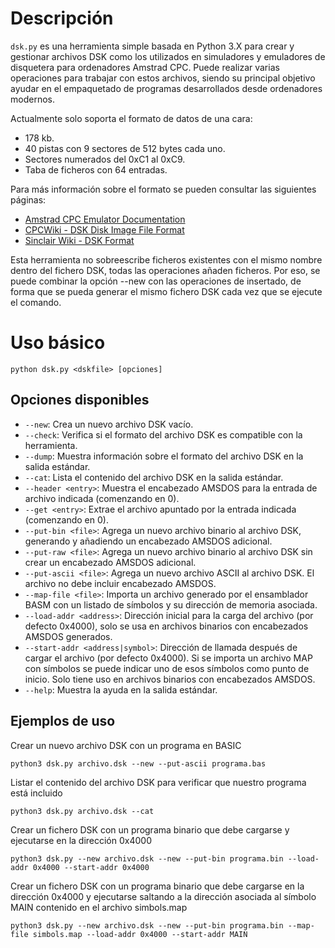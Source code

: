 # Descripción
`dsk.py` es una herramienta simple basada en Python 3.X para crear y gestionar archivos DSK como los utilizados en simuladores y emuladores de disquetera para ordenadores Amstrad CPC. Puede realizar varias operaciones para trabajar con estos archivos, siendo su principal objetivo ayudar en el empaquetado de programas desarrollados desde ordenadores modernos.

Actualmente solo soporta el formato de datos de una cara:
 * 178 kb.
 * 40 pistas con 9 sectores de 512 bytes cada uno.
 * Sectores numerados del 0xC1 al 0xC9.
 * Taba de ficheros con 64 entradas.
 
Para más información sobre el formato se pueden consultar las siguientes páginas:
- [Amstrad CPC Emulator Documentation](http://www.benchmarko.de/cpcemu/cpcdoc/chapter/cpcdoc7_e.html#I_FILE_STRUCTURE)
- [CPCWiki - DSK Disk Image File Format](https://www.cpcwiki.eu/index.php/Format:DSK_disk_image_file_format)
- [Sinclair Wiki - DSK Format](https://sinclair.wiki.zxnet.co.uk/wiki/DSK_format)

Esta herramienta no sobreescribe ficheros existentes con el mismo nombre dentro del fichero DSK, todas las operaciones añaden ficheros. Por eso, se puede combinar la opción --new con las operaciones de insertado, de forma que se pueda generar el mismo fichero DSK cada vez que se ejecute el comando. 

# Uso básico

```
python dsk.py <dskfile> [opciones]
```

## Opciones disponibles

- `--new`: Crea un nuevo archivo DSK vacío.
- `--check`: Verifica si el formato del archivo DSK es compatible con la herramienta.
- `--dump`: Muestra información sobre el formato del archivo DSK en la salida estándar.
- `--cat`: Lista el contenido del archivo DSK en la salida estándar.
- `--header <entry>`: Muestra el encabezado AMSDOS para la entrada de archivo indicada (comenzando en 0).
- `--get <entry>`: Extrae el archivo apuntado por la entrada indicada (comenzando en 0).
- `--put-bin <file>`: Agrega un nuevo archivo binario al archivo DSK, generando y añadiendo un encabezado AMSDOS adicional.
- `--put-raw <file>`: Agrega un nuevo archivo binario al archivo DSK sin crear un encabezado AMSDOS adicional.
- `--put-ascii <file>`: Agrega un nuevo archivo ASCII al archivo DSK. El archivo no debe incluir encabezado AMSDOS.
- `--map-file <file>`: Importa un archivo generado por el ensamblador BASM con un listado de símbolos y su dirección de memoria asociada.
- `--load-addr <address>`: Dirección inicial para la carga del archivo (por defecto 0x4000), solo se usa en archivos binarios con encabezados AMSDOS generados.
- `--start-addr <address|symbol>`: Dirección de llamada después de cargar el archivo (por defecto 0x4000). Si se importa un archivo MAP con símbolos se puede indicar uno de esos símbolos como punto de inicio. Solo tiene uso en archivos binarios con encabezados AMSDOS.
- `--help`: Muestra la ayuda en la salida estándar.

## Ejemplos de uso

Crear un nuevo archivo DSK con un programa en BASIC

```
python3 dsk.py archivo.dsk --new --put-ascii programa.bas
```

Listar el contenido del archivo DSK para verificar que nuestro programa está incluido

```
python3 dsk.py archivo.dsk --cat
```

Crear un fichero DSK con un programa binario que debe cargarse y ejecutarse en la dirección 0x4000

```
python3 dsk.py --new archivo.dsk --new --put-bin programa.bin --load-addr 0x4000 --start-addr 0x4000
```

Crear un fichero DSK con un programa binario que debe cargarse en la dirección 0x4000 y ejecutarse saltando a la dirección asociada al símbolo MAIN contenido en el archivo simbols.map

```
python3 dsk.py --new archivo.dsk --new --put-bin programa.bin --map-file simbols.map --load-addr 0x4000 --start-addr MAIN
```
